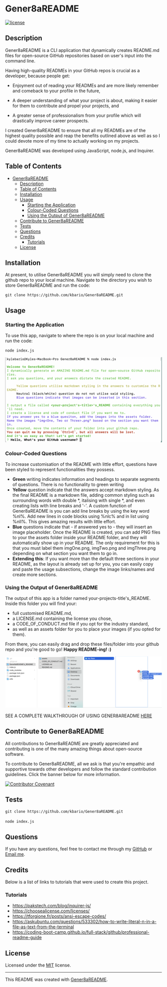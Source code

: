 # Gener8aREADME
[![license](https://img.shields.io/badge/license-MIT-green.svg)](./LICENSE.md)

## Description
Gener8aREADME is a CLI application that dynamically creates README.md files for open-source GitHub repositories based on user's input into the command line.

Having high-quality READMEs in your GitHub repos is crucial as a developer, because people get:

 - Enjoyment out of reading your READMEs and are more likely remember and comeback to your profile in the future,

 - A deeper understanding of what your project is about, making it easier for them to contribute and propel your projects, and

 - A greater sense of professionalism from your profile which will drastically improve career prospects.

I created Gener8aREADME to ensure that all my READMEs are of the highest quality possible and reap the benefits outlined above as well as so I could devote more of my time to actually working on my projects.

Gener8aREADME was developed using JavaScript, node.js, and Inquirer.

## Table of Contents
- [Gener8aREADME](#gener8areadme)
  - [Description](#description)
  - [Table of Contents](#table-of-contents)
  - [Installation](#installation)
  - [Usage](#usage)
    - [Starting the Application](#starting-the-application)
    - [Colour-Coded Questions](#colour-coded-questions)
    - [Using the Output of Gener8aREADME](#using-the-output-of-gener8areadme)
  - [Contribute to Gener8aREADME](#contribute-to-gener8areadme)
  - [Tests](#tests)
  - [Questions](#questions)
  - [Credits](#credits)
    - [Tutorials](#tutorials)
  - [License](#license)



## Installation
At present, to utilise Gener8aREADME you will simply need to clone the github repo to your local machine. Navigate to the directory you wish to store Gener8aREADME and run the code:

    git clone https://github.com/kbario/Gener8aREADME.git

## Usage

### Starting the Application

To use this app, navigate to where the repo is on your local machine and run the code:

    node index.js

![Starting the Application](./assets/imgOne.png)

### Colour-Coded Questions

To increase customisation of the README with little effort, questions have been styled to represent functionalities they possess.

 - **Green** writing indicates information and headings to separate segments of questions. There is no functionality to green writing 
 - **Yellow** question indicate that the answers accept markdown styling. As the final README is a markdown file, adding common styling such as surrounding words with double *, italising with single *, and even creating lists with line breaks and '-'. A custom function of Gener8aREADME is you can add line breaks by using the key word %nl%. Add new lines in code blocks using %nlc% and in list using %nll%. This gives amazing results with little effort.
 - **Blue** questions indicate that - if answered yes to - they will insert an image placeholder. Once the README is created, you can add PNG files to your the assets folder inside your README folder, and they will automatically show up in your README. The only requirement for this is that you must label them imgOne.png, imgTwo.png and imgThree.png depending on what section you want them to go in.
 - **Extending this**: If you want more than the default three sections in your README, as the layout is already set up for you, you can easily copy and paste the usage subsections, change the image links/names and create more sections.

### Using the Output of Gener8aREADME

The output of this app is a folder named your-projects-title's_README. Inside this folder you will find your:

 - full customised README.md,
 - a LICENSE.md containing the license you chose,
 - a CODE_OF_CONDUCT.md file if you opt for the industry standard,
 - as well as an assets folder for you to place your images (if you opted for them).

From there, you can easily drag and drop these files/folder into your github repo and you're good to go! **Happy README-ing! :)**

![Using the Output of Gener8aREADME](./assets/imgThree.png)

SEE A COMPLETE WALKTHROUGH OF USING GENER8AREADME [HERE](https://watch.screencastify.com/v/GErYYXmUeL4jCrYhFGEm)


## Contribute to Gener8aREADME

All contributions to Gener8aREADME are greatly appreciated and contributing is one of the many amazing things about open-source software.

To contribute to Gener8aREADME, all we ask is that you're empathic and supportive towards other developers and follow the standard contribution guidelines. Click the banner below for more information.
        
[![Contributor Covenant](https://img.shields.io/badge/Contributor%20Covenant-2.1-4baaaa.svg)](./CODE_OF_CONDUCT.md)


## Tests
    git clone https://github.com/kbario/Gener8aREADME.git

    node index.js

## Questions
If you have any questions, feel free to contact me through my [GitHub](https://github.com/kbario/) or [Email me](mailto:kylebario1@gmail.com).

## Credits
Below is a list of links to tutorials that were used to create this project.

### Tutorials
- https://pakstech.com/blog/inquirer-js/
- https://choosealicense.com/licenses/
- https://tforgione.fr/posts/ansi-escape-codes/
- https://askubuntu.com/questions/533302/how-to-write-literal-n-in-a-file-as-text-from-the-terminal
- https://coding-boot-camp.github.io/full-stack/github/professional-readme-guide

## License
Licensed under the [MIT](./LICENSE.txt) license.

---
This README was created with [Gener8aREADME](https://github.com/kbario/Gener8aREADME).

